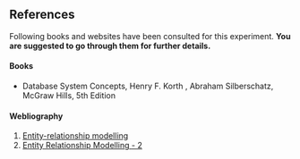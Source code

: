 ## References
Following books and websites have been consulted for this experiment.
**You are suggested to go through them for further details.**

#### Books
- Database System Concepts, Henry F. Korth , Abraham Silberschatz, McGraw Hills, 5th Edition



#### Webliography
1. [Entity-relationship modelling](http://www.inf.unibz.it/~franconi/teaching/2000/ct481/er-modelling/)
2. [Entity Relationship Modelling - 2](https://db.grussell.org/section005.html)



